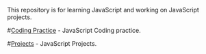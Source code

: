 This repository is for learning JavaScript and working on JavaScript projects.

#[Coding Practice](https://nvjvn.github.io/learning-javascript/Coding) - JavaScript Coding practice.

#[Projects](https://nvjvn.github.io/learning-javascript/projects) - JavaScript Projects.


